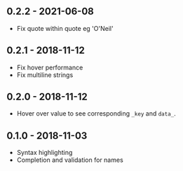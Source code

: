 ## 0.2.2 - 2021-06-08
- Fix quote within quote eg 'O'Neil'

## 0.2.1 - 2018-11-12
- Fix hover performance
- Fix multiline strings

## 0.2.0 - 2018-11-12
- Hover over value to see corresponding `_key` and `data_`.

## 0.1.0 - 2018-11-03
- Syntax highlighting
- Completion and validation for names
